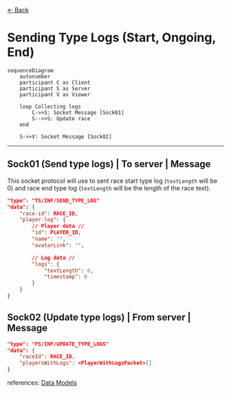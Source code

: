 [<- Back](../index.md)

# Sending Type Logs (Start, Ongoing, End)

```mermaid
sequenceDiagram
    autonumber
    participant C as Client
    participant S as Server
    participant V as Viewer

    loop Collecting logs
        C->>S: Socket Message [Sock01]
        S-->>S: Update race
    end

    S->>V: Socket Message [Sock02]
```

---

## Sock01 (Send type logs) | To server | Message

This socket protocol will use to sent race start type log (`textLength` will be 0) and race end type log (`textLength` will be the length of the race text).

```json
"type": "TS/INF/SEND_TYPE_LOG"
"data": {
    "race-id": RACE_ID,
    "player-log": {
        // Player data //
        "id": PLAYER_ID,
        "name": "",
        "avatarLink": "",

        // Log data //
        "logs": {
            "textLength": 0,
            "timestamp": 0
        }
    }
}
```

## Sock02 (Update type logs) | From server | Message

```json
"type": "FS/INF/UPDATE_TYPE_LOGS"
"data": {
    "raceId": RACE_ID,
    "playersWithLogs": <PlayerWithLogsPacket>[]
}
```

references: [Data Models](../../../../libs/models/src/lib/sockets)
